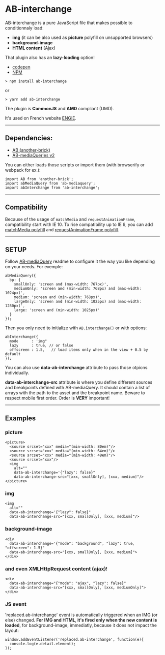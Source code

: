 # AB-interchange

AB-interchange is a pure JavaScript file that makes possible to conditionnaly load:

- **img** (it can be also used as **picture** polyfill on unsupported browsers)
- **background-image**
- **HTML content** (Ajax)

That plugin also has an **lazy-loading** option!

- [codepen](https://codepen.io/lordfpx/pen/jApqLW)
- [NPM](https://www.npmjs.com/package/ab-interchange)

```
> npm install ab-interchange
```
or
```
> yarn add ab-interchange
```

The plugin is **CommonJS** and **AMD** compliant (UMD).

It's used on French website [ENGIE](https://particuliers.engie.fr/).

---

## Dependencies:

- [AB (another-brick)](https://www.npmjs.com/package/ab-mediaquery)
- [AB-mediaQueries v2](https://www.npmjs.com/package/ab-mediaquery)

You can either loads those scripts or import them (with browserify or webpack for ex.):
```
import AB from 'another-brick';
import abMediaQuery from 'ab-mediaquery';
import abInterchange from 'ab-interchange';
```

---

## Compatibility

Because of the usage of `matchMedia` and `requestAnimationFrame`, compatibility start with IE 10. To rise compatibility up to IE 9, you can add [matchMedia polyfill](https://github.com/paulirish/matchMedia.js/) and [requestAnimationFrame polyfill](https://gist.github.com/paulirish/1579671).

---

## SETUP

Follow [AB-mediaQuery](https://www.npmjs.com/package/ab-mediaquery) readme to configure it the way you like depending on your needs. For exemple:

```
abMediaQuery({
  bp: {
    smallOnly: 'screen and (max-width: 767px)',
    mediumOnly: 'screen and (min-width: 768px) and (max-width: 1024px)',
    medium: 'screen and (min-width: 768px)',
    largeOnly: 'screen and (min-width: 1025px) and (max-width: 1280px)',
    large: 'screen and (min-width: 1025px)'
  }
});
```

Then you only need to initialize with `AB.interchange()` or with options:

```
abInterchange({
  mode      : 'img"
  lazy      : true, // or false
  offscreen : 1.5,   // load items only when in the view + 0.5 by default
});
```

You can also use **data-ab-interchange** attribute to pass those otpions individually.

**data-ab-interchange-src** attribute is where you define different sources and breakpoints defined with AB-mediaQuery.
It should contain a list of arrays with the path to the asset and the breakpoint name. Beware to respect mobile first order. Order is **VERY** important!

---

## Examples

### **picture**

```
<picture>
  <source srcset="xxx" media="(min-width: 80em)"/>
  <source srcset="xxx" media="(min-width: 64em)"/>
  <source srcset="xxx" media="(min-width: 48em)"/>
  <source srcset="xxx"/>
  <img
    alt=""
    data-ab-interchange='{"lazy": false}"
    data-ab-interchange-src="[xxx, smallOnly], [xxx, medium]"/>
</picture>
```

### **img**

```
<img
  alt=""
  data-ab-interchange='{"lazy": false}"
  data-ab-interchange-src="[xxx, smallOnly], [xxx, medium]"/>
```


### **background-image**

```
<div
  data-ab-interchange='{"mode": "background", "lazy": true, "offscreen": 1.5}"
  data-ab-interchange-src="[xxx, smallOnly], [xxx, medium]">
</div>
```


### **and even XMLHttpRequest content (ajax)!**

```
<div
  data-ab-interchange="{"mode": "ajax", "lazy": false}"
  data-ab-interchange-src="[xxx, smallOnly], [xxx, mediumOnly]">
</div>
```


### JS event
'replaced.ab-interchange' event is automatically triggered when an IMG (or else) changed. **For IMG and HTML, it's fired only when the new content is loaded**, for background-image, immediatly, because it does not impact the layout:

```
window.addEventListener('replaced.ab-interchange', function(e){
  console.log(e.detail.element);
});
```